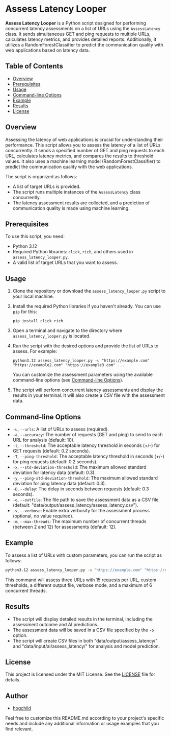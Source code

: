 # Assess Latency Looper

**Assess Latency Looper** is a Python script designed for performing concurrent latency assessments on a list of URLs using the `AssessLatency` class. It sends simultaneous GET and ping requests to multiple URLs, calculates latency metrics, and provides detailed reports. Additionally, it utilizes a RandomForestClassifier to predict the communication quality with web applications based on latency data.

## Table of Contents

- [Overview](#overview)
- [Prerequisites](#prerequisites)
- [Usage](#usage)
- [Command-line Options](#command-line-options)
- [Example](#example)
- [Results](#results)
- [License](#license)

## Overview

Assessing the latency of web applications is crucial for understanding their performance. This script allows you to assess the latency of a list of URLs concurrently. It sends a specified number of GET and ping requests to each URL, calculates latency metrics, and compares the results to threshold values. It also uses a machine learning model (RandomForestClassifier) to predict the communication quality with the web applications.

The script is organized as follows:
- A list of target URLs is provided.
- The script runs multiple instances of the `AssessLatency` class concurrently.
- The latency assessment results are collected, and a prediction of communication quality is made using machine learning.

## Prerequisites

To use this script, you need:

- Python 3.12
- Required Python libraries: `click`, `rich`, and others used in `assess_latency_looper.py`.
- A valid list of target URLs that you want to assess.

## Usage

1. Clone the repository or download the `assess_latency_looper.py` script to your local machine.

2. Install the required Python libraries if you haven't already. You can use `pip` for this:

   ```
   pip install click rich
   ```

3. Open a terminal and navigate to the directory where `assess_latency_looper.py` is located.

4. Run the script with the desired options and provide the list of URLs to assess. For example:

   ```
   python3.12 assess_latency_looper.py -u "https://example.com" "https://example2.com" "https://example3.com" ...
   ```

   You can customize the assessment parameters using the available command-line options (see [Command-line Options](#command-line-options)).

5. The script will perform concurrent latency assessments and display the results in your terminal. It will also create a CSV file with the assessment data.

## Command-line Options

- `-u`, `--urls`: A list of URLs to assess (required).
- `-a`, `--accuracy`: The number of requests (GET and ping) to send to each URL for analysis (default: 10).
- `-t`, `--threshold`: The acceptable latency threshold in seconds (+/-) for GET requests (default: 0.2 seconds).
- `-T`, `--ping-threshold`: The acceptable latency threshold in seconds (+/-) for ping requests (default: 0.2 seconds).
- `-x`, `--std-deviation-threshold`: The maximum allowed standard deviation for latency data (default: 0.3).
- `-y`, `--ping-std-deviation-threshold`: The maximum allowed standard deviation for ping latency data (default: 0.3).
- `-D`, `--delay`: The delay in seconds between requests (default: 0.3 seconds).
- `-o`, `--outfile`: The file path to save the assessment data as a CSV file (default: "data/output/assess_latency/assess_latency.csv").
- `-v`, `--verbose`: Enable extra verbosity for the assessment process (optional, no value required).
- `-m`, `--max-threads`: The maximum number of concurrent threads (between 2 and 12) for assessments (default: 12).

## Example

To assess a list of URLs with custom parameters, you can run the script as follows:

```bash
python3.12 assess_latency_looper.py -u "https://example.com" "https://example2.com" "https://example3.com" -a 15 -t 0.3 -T 0.4 -x 0.2 -y 0.1 -D 0.5 -o "custom_assessments.csv" -v -m 6
```

This command will assess three URLs with 15 requests per URL, custom thresholds, a different output file, verbose mode, and a maximum of 6 concurrent threads.

## Results

- The script will display detailed results in the terminal, including the assessment outcome and AI predictions.
- The assessment data will be saved in a CSV file specified by the `-o` option.
- The script will create CSV files in both "data/output/assess_latency/" and "data/input/ai/assess_latency/" for analysis and model prediction.

## License

This project is licensed under the MIT License. See the [LICENSE](../LICENSE.md) file for details.

## Author

- [hogchild](https://github.com/hogchild)

Feel free to customize this README.md according to your project's specific needs and include any additional information or usage examples that you find relevant.